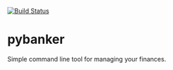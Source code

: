 [![Build Status](https://travis-ci.org/craig5/pybanker.svg?branch=master)](https://travis-ci.org/craig5/pybanker)


pybanker
========

Simple command line tool for managing your finances.
